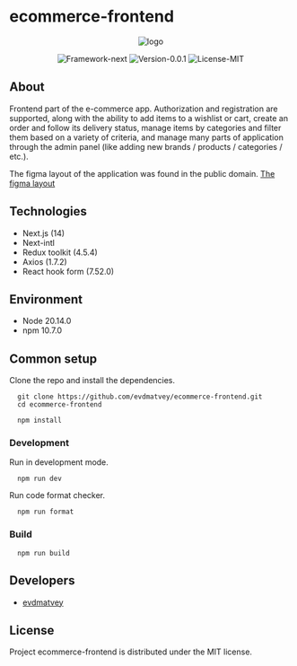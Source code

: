 # ecommerce-frontend

<p align="center">
  <img src="https://i.ibb.co/TBM45pT/logo.png" alt="logo">
</p>

<p align="center">
  <img src="https://img.shields.io/badge/Framework-next-blue%3Fstyle%3Dflat" alt="Framework-next"/>
  <img src="https://img.shields.io/badge/Version-0.0.1-purple?style=flat" alt="Version-0.0.1"/>
  <img src="https://img.shields.io/badge/License-MIT-green?style=flat" alt="License-MIT"/>
</p>

## About

Frontend part of the e-commerce app. Authorization and registration are supported, along with the ability to add items to a wishlist or cart, create an order and follow its delivery status, manage items by categories and filter them based on a variety of criteria, and manage many parts of application through the admin panel (like adding new brands / products / categories / etc.).

The figma layout of the application was found in the public domain. [The figma layout](https://www.figma.com/community/file/1376901695536369893)

## Technologies

- Next.js (14)
- Next-intl
- Redux toolkit (4.5.4)
- Axios (1.7.2)
- React hook form (7.52.0)

## Environment

- Node 20.14.0
- npm 10.7.0

## Common setup

Clone the repo and install the dependencies.

```
  git clone https://github.com/evdmatvey/ecommerce-frontend.git
  cd ecommerce-frontend
```

```
  npm install
```

### Development

Run in development mode.

```
  npm run dev
```

Run code format checker.

```
  npm run format
```

### Build

```
  npm run build
```

## Developers

- [evdmatvey](https://github.com/evdmatvey)

## License

Project ecommerce-frontend is distributed under the MIT license.

